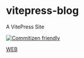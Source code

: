 # vitepress-blog
A VitePress Site

[![Commitizen friendly](https://img.shields.io/badge/commitizen-friendly-brightgreen.svg)](http://commitizen.github.io/cz-cli/)

[WEB](https://anlyyao.github.io/vitepress-blog/)
